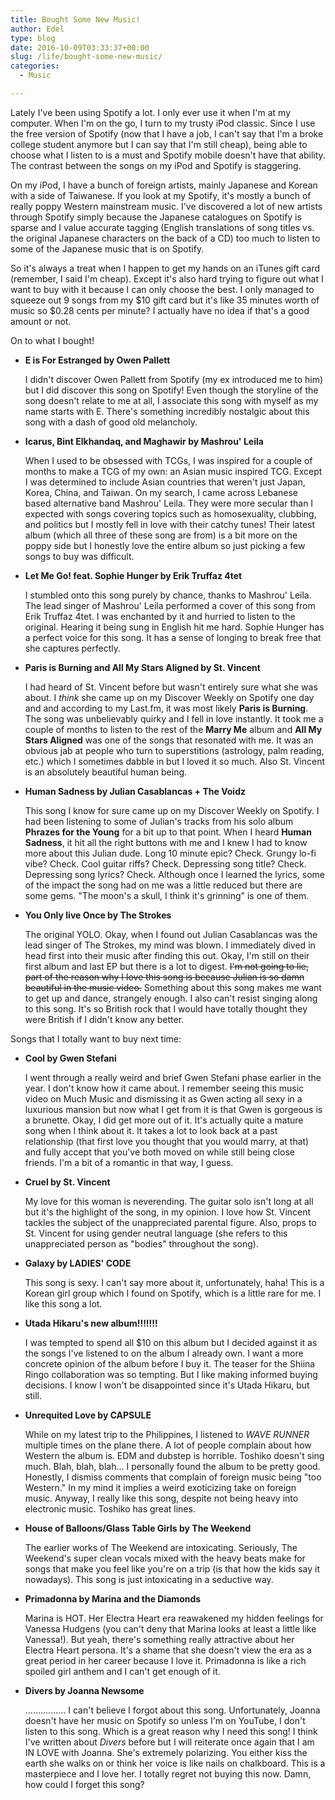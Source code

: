 ```yaml
---
title: Bought Some New Music!
author: Edel
type: blog
date: 2016-10-09T03:33:37+00:00
slug: /life/bought-some-new-music/
categories:
  - Music

---
```

Lately I've been using Spotify a lot. I only ever use it when I'm at my computer. When I'm on the go, I turn to my trusty iPod classic. Since I use the free version of Spotify (now that I have a job, I can't say that I'm a broke college student anymore but I can say that I'm still cheap), being able to choose what I listen to is a must and Spotify mobile doesn't have that ability. The contrast between the songs on my iPod and Spotify is staggering.

On my iPod, I have a bunch of foreign artists, mainly Japanese and Korean with a side of Taiwanese. If you look at my Spotify, it's mostly a bunch of really poppy Western mainstream music. I've discovered a lot of new artists through Spotify simply because the Japanese catalogues on Spotify is sparse and I value accurate tagging (English translations of song titles vs. the original Japanese characters on the back of a CD) too much to listen to some of the Japanese music that is on Spotify.

So it's always a treat when I happen to get my hands on an iTunes gift card (remember, I said I'm cheap). Except it's also hard trying to figure out what I want to buy with it because I can only choose the best. I only managed to squeeze out 9 songs from my $10 gift card but it's like 35 minutes worth of music so $0.28 cents per minute? I actually have no idea if that's a good amount or not.

On to what I bought!

  * **E is For Estranged by Owen Pallett**
  
    I didn't discover Owen Pallett from Spotify (my ex introduced me to him) but I did discover this song on Spotify! Even though the storyline of the song doesn't relate to me at all, I associate this song with myself as my name starts with E. There's something incredibly nostalgic about this song with a dash of good old melancholy.
  * **Icarus, Bint Elkhandaq, and Maghawir by Mashrou' Leila**
  
    When I used to be obsessed with TCGs, I was inspired for a couple of months to make a TCG of my own: an Asian music inspired TCG. Except I was determined to include Asian countries that weren't just Japan, Korea, China, and Taiwan. On my search, I came across Lebanese based alternative band Mashrou' Leila. They were more secular than I expected with songs covering topics such as homosexuality, clubbing, and politics but I mostly fell in love with their catchy tunes! Their latest album (which all three of these song are from) is a bit more on the poppy side but I honestly love the entire album so just picking a few songs to buy was difficult.
  * **Let Me Go! feat. Sophie Hunger by Erik Truffaz 4tet**
  
    I stumbled onto this song purely by chance, thanks to Mashrou' Leila. The lead singer of Mashrou' Leila performed a cover of this song from Erik Truffaz 4tet. I was enchanted by it and hurried to listen to the original. Hearing it being sung in English hit me hard. Sophie Hunger has a perfect voice for this song. It has a sense of longing to break free that she captures perfectly.
  * **Paris is Burning and All My Stars Aligned by St. Vincent**
  
    I had heard of St. Vincent before but wasn't entirely sure what she was about. I _think_ she came up on my Discover Weekly on Spotify one day and and according to my Last.fm, it was most likely **Paris is Burning**. The song was unbelievably quirky and I fell in love instantly. It took me a couple of months to listen to the rest of the **Marry Me** album and **All My Stars Aligned** was one of the songs that resonated with me. It was an obvious jab at people who turn to superstitions (astrology, palm reading, etc.) which I sometimes dabble in but I loved it so much. Also St. Vincent is an absolutely beautiful human being.
  * **Human Sadness by Julian Casablancas + The Voidz**
  
    This song I know for sure came up on my Discover Weekly on Spotify. I had been listening to some of Julian's tracks from his solo album **Phrazes for the Young** for a bit up to that point. When I heard **Human Sadness**, it hit all the right buttons with me and I knew I had to know more about this Julian dude. Long 10 minute epic? Check. Grungy lo-fi vibe? Check. Cool guitar riffs? Check. Depressing song title? Check. Depressing song lyrics? Check. Although once I learned the lyrics, some of the impact the song had on me was a little reduced but there are some gems. "The moon's a skull, I think it's grinning" is one of them.
  * **You Only live Once by The Strokes**
  
    The original YOLO. Okay, when I found out Julian Casablancas was the lead singer of The Strokes, my mind was blown. I immediately dived in head first into their music after finding this out. Okay, I'm still on their first album and last EP but there is a lot to digest. <del>I'm not going to lie, part of the reason why I love this song is because Julian is so damn beautiful in the music video.</del> Something about this song makes me want to get up and dance, strangely enough. I also can't resist singing along to this song. It's so British rock that I would have totally thought they were British if I didn't know any better.

Songs that I totally want to buy next time:

  * **Cool by Gwen Stefani**
  
    I went through a really weird and brief Gwen Stefani phase earlier in the year. I don't know how it came about. I remember seeing this music video on Much Music and dismissing it as Gwen acting all sexy in a luxurious mansion but now what I get from it is that Gwen is gorgeous is a brunette. Okay, I did get more out of it. It's actually quite a mature song when I think about it. It takes a lot to look back at a past relationship (that first love you thought that you would marry, at that) and fully accept that you've both moved on while still being close friends. I'm a bit of a romantic in that way, I guess.
  * **Cruel by St. Vincent**
  
    My love for this woman is neverending. The guitar solo isn't long at all but it's the highlight of the song, in my opinion. I love how St. Vincent tackles the subject of the unappreciated parental figure. Also, props to St. Vincent for using gender neutral language (she refers to this unappreciated person as "bodies" throughout the song).
  * **Galaxy by LADIES' CODE**
  
    This song is sexy. I can't say more about it, unfortunately, haha! This is a Korean girl group which I found on Spotify, which is a little rare for me. I like this song a lot.
  * **Utada Hikaru's new album!!!!!!!**
  
    I was tempted to spend all $10 on this album but I decided against it as the songs I've listened to on the album I already own. I want a more concrete opinion of the album before I buy it. The teaser for the Shiina Ringo collaboration was so tempting. But I like making informed buying decisions. I know I won't be disappointed since it's Utada Hikaru, but still.
  * **Unrequited Love by CAPSULE**
  
    While on my latest trip to the Philippines, I listened to _WAVE_ _RUNNER_ multiple times on the plane there. A lot of people complain about how Western the album is. EDM and dubstep is horrible. Toshiko doesn't sing much. Blah, blah, blah... I personally found the album to be pretty good. Honestly, I dismiss comments that complain of foreign music being "too Western." In my mind it implies a weird exoticizing take on foreign music. Anyway, I really like this song, despite not being heavy into electronic music. Toshiko has great lines.
  * **House of Balloons/Glass Table Girls by The Weekend**
  
    The earlier works of The Weekend are intoxicating. Seriously, The Weekend's super clean vocals mixed with the heavy beats make for songs that make you feel like you're on a trip (is that how the kids say it nowadays). This song is just intoxicating in a seductive way.
  * **Primadonna by Marina and the Diamonds**
  
    Marina is HOT. Her Electra Heart era reawakened my hidden feelings for Vanessa Hudgens (you can't deny that Marina looks at least a little like Vanessa!). But yeah, there's something really attractive about her Electra Heart persona. It's a shame that she doesn't view the era as a great period in her career because I love it. Primadonna is like a rich spoiled girl anthem and I can't get enough of it.
  * **Divers by Joanna Newsome**
  
    ................ I can't believe I forgot about this song. Unfortunately, Joanna doesn't have her music on Spotify so unless I'm on YouTube, I don't listen to this song. Which is a great reason why I need this song! I think I've written about _Divers_ before but I will reiterate once again that I am IN LOVE with Joanna. She's extremely polarizing. You either kiss the earth she walks on or think her voice is like nails on chalkboard. This is a masterpiece and I love her. I totally regret not buying this now. Damn, how could I forget this song?


